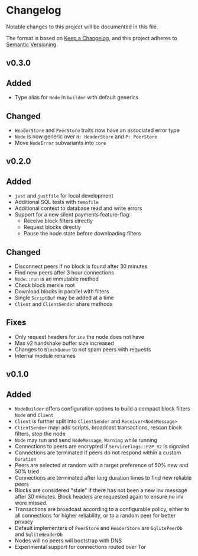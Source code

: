 # Changelog

Notable changes to this project will be documented in this file.

The format is based on [Keep a Changelog](https://keepachangelog.com/en/1.1.0/),
and this project adheres to [Semantic Versioning](https://semver.org/spec/v2.0.0.html).

## v0.3.0

## Added

- Type alias for `Node` in `builder` with default generics

## Changed

- `HeaderStore` and `PeerStore` traits now have an associated error type
- `Node` is now generic over `H: HeaderStore` and `P: PeerStore`
- Move `NodeError` subvariants into `core`

## v0.2.0

## Added

- `just` and `justfile` for local development
- Additional SQL tests with `tempfile`
- Additional context to database read and write errors
- Support for a new silent payments feature-flag:
  - Receive block filters directly
  - Request blocks directly
  - Pause the node state before downloading filters

## Changed

- Disconnect peers if no block is found after 30 minutes
- Find new peers after 3 hour connections
- `Node::run` is an immutable method
- Check block merkle root
- Download blocks in parallel with filters
- Single `ScriptBuf` may be added at a time
- `Client` and `ClientSender` share methods

## Fixes

- Only request headers for `inv` the node does not have
- Max v2 handshake buffer size increased
- Changes to `BlockQueue` to not spam peers with requests
- Internal module renames

## v0.1.0

## Added

- `NodeBuilder` offers configuration options to build a compact block filters `Node` and `Client`
- `Client` is further split into `ClientSender` and `Receiver<NodeMessage>`
- `ClientSender` may: add scripts, broadcast transactions, rescan block filters, stop the node
- `Node` may run and send `NodeMessage`, `Warning` while running
- Connections to peers are encrypted if `ServiceFlags::P2P_V2` is signaled
- Connections are terminated if peers do not respond within a custom `Duration`
- Peers are selected at random with a target preference of 50% new and 50% tried
- Connections are terminated after long duration times to find new reliable peers
- Blocks are considered "stale" if there has not been a new inv message after 30 minutes. Block headers are requested again to ensure no inv were missed.
- Transactions are broadcast according to a configurable policy, either to all connections for higher reliability, or to a random peer for better privacy
- Default implementers of `PeerStore` and `HeaderStore` are `SqlitePeerDb` and `SqliteHeaderDb`
- Nodes will no peers will bootstrap with DNS
- Experimental support for connections routed over Tor
